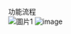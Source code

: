 功能流程	
![圖片1](https://github.com/ZhongYah/Project_Chip_Financial_Card/assets/104511360/b75ec9f3-462e-4739-b073-d1b259dfd41e)
![image](https://github.com/ZhongYah/Project_Chip_Financial_Card/assets/104511360/b70aec84-29b6-4520-a99c-5d659d269210)
